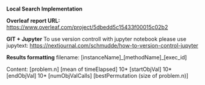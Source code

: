 **Local Search Implementation**

**Overleaf report URL:**
https://www.overleaf.com/project/5dbedd5c15433f00015c02b2

**GIT + Jupyter**
To use version controll with jupyter notebook
please use jupytext:
https://nextjournal.com/schmudde/how-to-version-control-jupyter

**Results formatting**
filename: [instanceName]\_[methodName]\_[exec_id]

Content:
[problem.n] [mean of timeElapsed]
10* [startObjVal]
10* [endObjVal]
10* [numObjValCalls]
[bestPermutation (size of problem.n)]
